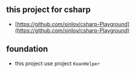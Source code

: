 ## this project for csharp

- [https://github.com/sinlov/csharp-Playground](https://github.com/sinlov/csharp-Playground)

## foundation

- this project use project `KoanHelper`
